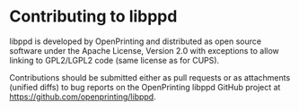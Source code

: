 Contributing to libppd
======================

libppd is developed by OpenPrinting and distributed as open source
software under the Apache License, Version 2.0 with exceptions to
allow linking to GPL2/LGPL2 code (same license as for CUPS).

Contributions should be submitted either as pull requests or as
attachments (unified diffs) to bug reports on the OpenPrinting libppd
GitHub project at <https://github.com/openprinting/libppd>.
